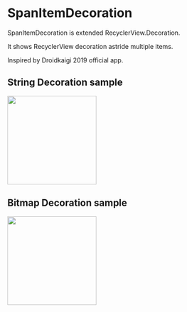 # SpanItemDecoration

SpanItemDecoration is extended RecyclerView.Decoration.

It shows RecyclerView decoration astride multiple items.

Inspired by Droidkaigi 2019 official app.

## String Decoration sample
<img src="https://user-images.githubusercontent.com/1423942/57195219-154cc200-6f8b-11e9-859e-7418a30b4538.gif" width="200" />

## Bitmap Decoration sample
<img src="https://user-images.githubusercontent.com/1423942/57195261-678de300-6f8b-11e9-9a29-c4d392cac457.gif" width="200" />
